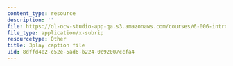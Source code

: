 ```yaml
---
content_type: resource
description: ''
file: https://ol-ocw-studio-app-qa.s3.amazonaws.com/courses/6-006-introduction-to-algorithms-fall-2011/8dffd4e2c52e5ad6b2240c92007ccfa4_JRgIXyEPnbA.vtt
file_type: application/x-subrip
resourcetype: Other
title: 3play caption file
uid: 8dffd4e2-c52e-5ad6-b224-0c92007ccfa4
---
```

